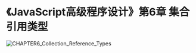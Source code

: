 # 《JavaScript高级程序设计》第6章 集合引用类型
![CHAPTER6_Collection_Reference_Types](./CHAPTER6_Collection_Reference_Types.png)